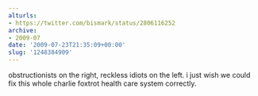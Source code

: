 ```yaml
---
alturls:
- https://twitter.com/bismark/status/2806116252
archive:
- 2009-07
date: '2009-07-23T21:35:09+00:00'
slug: '1248384909'
---
```


obstructionists on the right, reckless idiots on the left. i just wish we could fix this whole charlie foxtrot health care system correctly.

